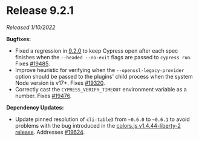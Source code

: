 # Release 9.2.1

_Released 1/10/2022_

**Bugfixes:**

- Fixed a regression in [9.2.0](/guides/references/changelog#9-2-0) to keep Cypress open after each spec finishes when the `--headed --no-exit`
  flags are passed to `cypress run`. Fixes
  [#19485](https://github.com/cypress-io/cypress/issues/19485).
- Improve heuristic for verifying when the `--openssl-legacy-provider` option
  should be passed to the plugins' child process when the system Node version is
  v17+. Fixes [#19320](https://github.com/cypress-io/cypress/issues/19320).
- Correctly cast the `CYPRESS_VERIFY_TIMEOUT` environment variable as a number.
  Fixes [#19476](https://github.com/cypress-io/cypress/issues/19476).

**Dependency Updates:**

- Update pinned resolution of `cli-table3` from `~0.6.0` to `~0.6.1` to avoid
  problems with the bug introduced in the
  [colors.js v1.4.44-liberty-2 release](https://github.com/Marak/colors.js/issues/285).
  Addresses [#19624](https://github.com/cypress-io/cypress/issues/19624).

